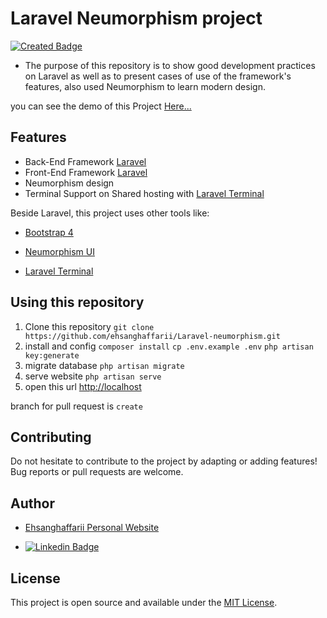 # Laravel Neumorphism project 

[![Created Badge](https://badges.pufler.dev/created/ehsanghaffarii/laravel-neumorphism)](https://badges.pufler.dev)


* The purpose of this repository is to show good development practices on Laravel as well as to present cases of use of the framework's features, also used Neumorphism to learn modern design.

you can see the demo of this Project [Here...](https://neo.ehsanghaffarii.ir)

## Features
* Back-End Framework [Laravel](https://laravel.com)
* Front-End Framework [Laravel](https://laravel.com)
* Neumorphism design
* Terminal Support on Shared hosting with [Laravel Terminal](https://github.com/recca0120/laravel-terminal)


Beside Laravel, this project uses other tools like:

* [Bootstrap 4](https://getbootstrap.com)

* [Neumorphism UI](https://neumorphism.io)

* [Laravel Terminal](https://github.com/recca0120/laravel-terminal)


## Using this repository

1. Clone this repository
    `git clone https://github.com/ehsanghaffarii/Laravel-neumorphism.git`
2. install and config
    `composer install`
    `cp .env.example .env`
    `php artisan key:generate`
3. migrate database
    `php artisan migrate`
4. serve website
    `php artisan serve`
5. open this url
    [http://localhost](http://localhost)

branch for pull request is `create`

## Contributing

Do not hesitate to contribute to the project by adapting or adding features! Bug reports or pull requests are welcome.

## Author

- [Ehsanghaffarii Personal Website](https://Ehsanghaffarii.ir)

- [![Linkedin Badge](https://img.shields.io/badge/-Ehsanghaffarii-blue?style=flat-square&logo=Linkedin&logoColor=white&link=https://www.linkedin.com/in/ehsanghaffarii/)](https://www.linkedin.com/in/ehsanghaffarii/)

## License

This project is open source and available under the [MIT License](http://opensource.org/licenses/MIT).
